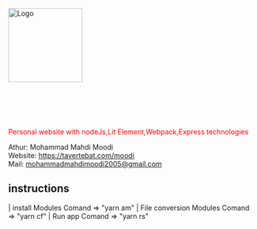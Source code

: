 <img src="image/manifest/M-Logo.png" alt="Logo" width="150px" height="150px" style="margin:0 auto;"/>
<h1 style="color:#fff">Personal Website</h1>

<p style="color:red">
Personal website with nodeJs,Lit Element,Webpack,Express technologies<br/>

Athur: Mohammad Mahdi Moodi <br/>
Website: https://tavertebat.com/moodi <br/>
Mail: mohammadmahdimoodi2005@gmail.com <br/>

</p>

<h2>instructions</h2>

| install Modules Comand => "yarn am"
| File conversion Modules Comand => "yarn cf"
| Run app Comand => "yarn rs"
